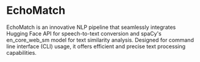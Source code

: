 # EchoMatch
EchoMatch is an innovative NLP pipeline that seamlessly integrates Hugging Face API for speech-to-text conversion and spaCy's en_core_web_sm model for text similarity analysis. Designed for command line interface (CLI) usage, it offers efficient and precise text processing capabilities.
